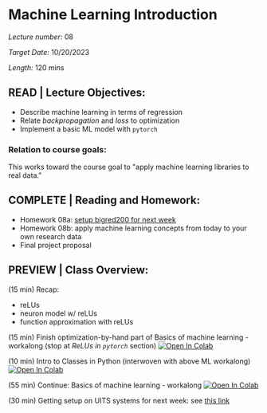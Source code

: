 # Machine Learning Introduction

*Lecture number:* 08

*Target Date:* 10/20/2023

*Length:* 120 mins

## READ | Lecture Objectives:

* Describe machine learning in terms of regression
* Relate *backpropagation* and *loss* to optimization
* Implement a basic ML model with `pytorch`

### Relation to course goals:

This works toward the course goal to "apply machine learning libraries to real data."

## COMPLETE | Reading and Homework:

* Homework 08a: [setup bigred200 for next week](https://github.com/taobrienlbl/advanced_earth_science_data_analysis/blob/spring_2023_iub/assignments/homework08a.md)
* Homework 08b: apply machine learning concepts from today to your own research data
* Final project proposal

## PREVIEW | Class Overview:

(15 min) Recap:

* reLUs
* neuron model w/ reLUs
* function approximation with reLUs

(15 min) Finish optimization-by-hand part of Basics of machine learning - workalong (stop at *ReLUs in `pytorch`* section)
<a target="_blank" href="https://colab.research.google.com/github/taobrienlbl/advanced_earth_science_data_analysis/blob/spring_2023_iub/lessons/07_machine_learning_intro/07_workalong01_machine_learning_basics.ipynb">
  <img src="https://colab.research.google.com/assets/colab-badge.svg" alt="Open In Colab"/>
</a>

(10 min) Intro to Classes in Python (interwoven with above ML workalong)
<a target="_blank" href="https://colab.research.google.com/github/taobrienlbl/advanced_earth_science_data_analysis/blob/spring_2023_iub/lessons/07_machine_learning_intro/07_workalong02_intro_to_classes.ipynb">
  <img src="https://colab.research.google.com/assets/colab-badge.svg" alt="Open In Colab"/>
</a>

(55 min) Continue: Basics of machine learning - workalong
<a target="_blank" href="https://colab.research.google.com/github/taobrienlbl/advanced_earth_science_data_analysis/blob/spring_2023_iub/lessons/07_machine_learning_intro/07_workalong01_machine_learning_basics.ipynb">
  <img src="https://colab.research.google.com/assets/colab-badge.svg" alt="Open In Colab"/>
</a>


(30 min) Getting setup on UITS systems for next week: see [this link](https://github.com/taobrienlbl/advanced_earth_science_data_analysis/blob/spring_2023_iub/assignments/homework08a.md)
